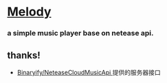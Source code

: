# [Melody](http://47.94.89.56)  
### a simple music player base on netease api.


## thanks!

- [Binaryify/NeteaseCloudMusicApi ](https://github.com/Binaryify/NeteaseCloudMusicApi) 提供的服务器接口



